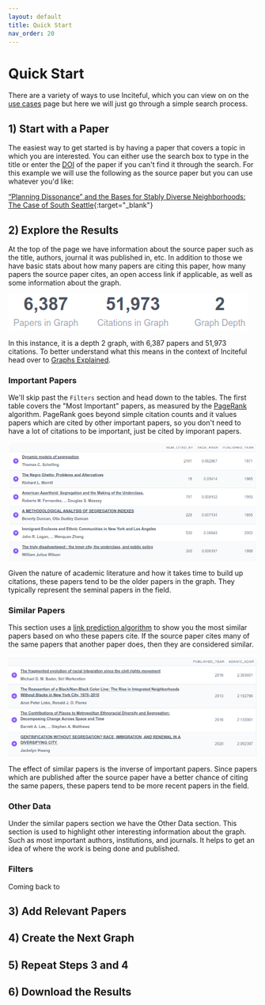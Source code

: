 ```yaml
---
layout: default
title: Quick Start
nav_order: 20
---
```


# Quick Start
There are a variety of ways to use Inciteful, which you can view on on the [use cases](use-cases) page but here we will just go through a simple search process. 

## 1) Start with a Paper
The easiest way to get started is by having a paper that covers a topic in which you are interested.  You can either use the search box to type in the title or enter the [DOI](faq#what-is-a-doi) of the paper if you can't find it through the search.  For this example we will use the following as the source paper but you can use whatever you'd like:

[“Planning Dissonance” and the Bases for Stably Diverse Neighborhoods: The Case of South Seattle](https://inciteful.xyz/p/10.1111/cico.12224){:target="_blank"}

## 2) Explore the Results
At the top of the page we have information about the source paper such as the title, authors, journal it was published in, etc.  In addition to those we have basic stats about how many papers are citing this paper, how many papers the source paper cites, an open access link if applicable, as well as some information about the graph.  

![Graph Stats](assets/images/qs-graph-stats.png)

In this instance, it is a depth 2 graph, with 6,387 papers and 51,973 citations.  To better understand what this means in the context of Inciteful head over to [Graphs Explained](graphs-explained). 

### Important Papers
We'll skip past the `Filters` section and head down to the tables.  The first table covers the "Most Important" papers, as measured by the [PageRank](graphs-explained#what-is-page-rank) algorithm.  PageRank goes beyond simple citation counts and it values papers which are cited by other important papers, so you don't need to have a lot of citations to be important, just be cited by imporant papers. 

![Important Papers](assets/images/qs-important.png)

Given the nature of academic literature and how it takes time to build up citations, these papers tend to be the older papers in the graph.  They typically represent the seminal papers in the field.  

### Similar Papers
This section uses a [link prediction algorithm](graphs-explained#link-prediction-algorithms) to show you the most similar papers based on who these papers cite.  If the source paper cites many of the same papers that another paper does, then they are considered similar. 

![Similar Papers](assets/images/qs-similar.png)

The effect of similar papers is the inverse of important papers.  Since papers which are published after the source paper have a better chance of citing the same papers, these papers tend to be more recent papers in the field.

### Other Data
Under the similar papers section we have the Other Data section.  This section is used to highlight other interesting information about the graph.  Such as most important authors, institutions, and journals.  It helps to get an idea of where the work is being done and published. 

### Filters
Coming back to 
## 3) Add Relevant Papers

## 4) Create the Next Graph

## 5) Repeat Steps 3 and 4

## 6) Download the Results